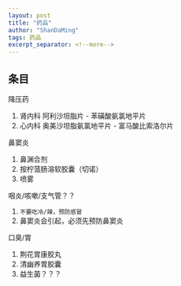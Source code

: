 ```yaml
---
layout: post
title: "药品"
author: "ShanDaMing"
tags: 药品
excerpt_separator: <!--more-->
---
```


## 条目<!--more-->
降压药
1. 肾内科 阿利沙坦脂片 - 苯磺酸氨氯地平片
2. 心内科 奥美沙坦脂氨氯地平片 - 富马酸比索洛尔片

鼻窦炎
1. 鼻渊合剂
2. 按柠蒎肠溶软胶囊（切诺）
3. 喷雾

咽炎/咳嗽/支气管？？
1. `不要吃冷/辣，预防感冒`
2. 鼻窦炎会引起，必须先预防鼻窦炎

口臭/胃
1. 荆花胃康胶丸
2. 清幽养胃胶囊
3. 益生菌？？？
